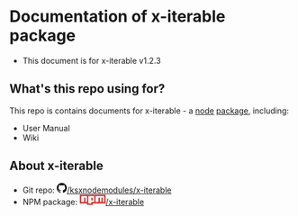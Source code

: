 
# Documentation of x-iterable package
 * This document is for x-iterable v1.2.3

## What's this repo using for?
This repo is contains documents for x-iterable - a [node](https://nodejs.org) [package](https://npmjs.com), including:
 - User Manual
 - Wiki

## About x-iterable
 * Git repo: [<img src="./images/github-mark-64px.png" height="18">/ksxnodemodules/x-iterable](https://github.com/ksxnodemodules/x-iterable.git)
 * NPM package: [<img src="./images/npm-logo.png" height="18">/x-iterable](https://npmjs.com/packages/x-iterable)
